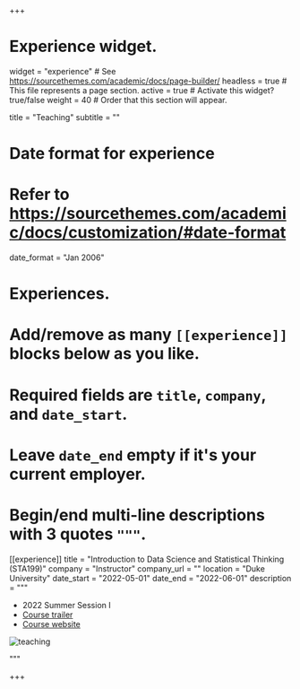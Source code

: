 +++
# Experience widget.
widget = "experience"  # See https://sourcethemes.com/academic/docs/page-builder/
headless = true  # This file represents a page section.
active = true  # Activate this widget? true/false
weight = 40  # Order that this section will appear.

title = "Teaching"
subtitle = ""

# Date format for experience
#   Refer to https://sourcethemes.com/academic/docs/customization/#date-format
date_format = "Jan 2006"

# Experiences.
#   Add/remove as many `[[experience]]` blocks below as you like.
#   Required fields are `title`, `company`, and `date_start`.
#   Leave `date_end` empty if it's your current employer.
#   Begin/end multi-line descriptions with 3 quotes `"""`.

[[experience]]
  title = "Introduction to Data Science and Statistical Thinking (STA199)"
  company = "Instructor"
  company_url = ""
  location = "Duke University"
  date_start = "2022-05-01"
  date_end = "2022-06-01"
  description = """
  * 2022 Summer Session I
  * [Course trailer](https://www.youtube.com/embed/wi5jVRtYoIo)
  * [Course website](https://sta199-summer22.netlify.app/)

![teaching](/media/STA199_teaching3.png)

  """

+++
